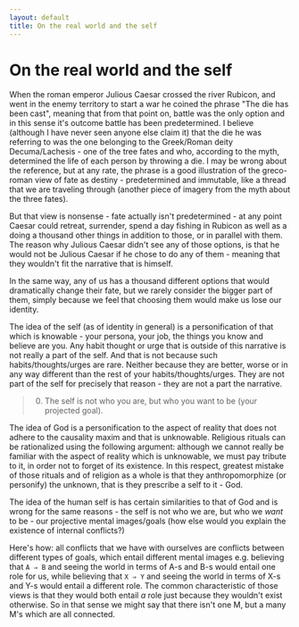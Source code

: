 ```yaml
---
layout: default
title: On the real world and the self
---
```


On the real world and the self
===

When the roman emperor Julious Caesar crossed the river Rubicon, and went in the enemy territory to start a war he coined the phrase "The die has been cast", meaning that from that point on, battle was the only option and in this sense it's outcome battle has been predetermined. I believe (although I have never seen anyone else claim it) that the die he was referring to was the one belonging to the Greek/Roman deity Decuma/Lachesis - one of the tree fates and who, according to the myth, determined the life of each person by throwing a die. I may be wrong about the reference, but at any rate, the phrase is a good illustration of the greco-roman view of fate as destiny - predetermined and immutable, like a thread that we are traveling through (another piece of imagery from the myth about the three fates).

But that view is nonsense - fate actually isn't predetermined - at any point Caesar could retreat, surrender, spend a day fishing in Rubicon as well as a doing a thousand other things in addition to those, or in parallel with them. The reason why Julious Caesar didn't see any of those options, is that he would not be Julious Caesar if he chose to do any of them - meaning that they wouldn't fit the narrative that is himself.

In the same way, any of us has a thousand different options that would dramatically change their fate, but we rarely consider the bigger part of them, simply because we feel that choosing them would make us lose our identity.

The idea of the self (as of identity in general) is a personification of that which is knowable - your persona, your job, the things you know and believe are you. Any habit thought or urge that is outside of this narrative is not really a part of the self. And that is not because such habits/thoughts/urges are rare. Neither because they are better, worse or in any way different than the rest of your habits/thoughts/urges. They are not part of the self for precisely that reason - they are not a part the narrative.

>0. The self is not who you are, but who you want to be (your projected goal).

The idea of God is a personification to the aspect of reality that does not adhere to the causality maxim and that is unknowable. Religious rituals can be rationalized using the following argument: although we cannot really be familiar with the aspect of reality which is unknowable, we must pay tribute to it, in order not to forget of its existence. In this respect, greatest mistake of those rituals and of religion as a whole is that they anthropomorphize (or personify) the unknown, that is they prescribe a self to it - God.

The idea of the human self is has certain similarities to that of God and is wrong for the same reasons - the self is not who we are, but who we *want* to be - our projective mental images/goals (how else would you explain the existence of internal conflicts?) 

Here's how: all conflicts that we have with ourselves are conflicts between different types of goals, which entail different mental images e.g. believing that `A ⇒ B` and seeing the world in terms of A-s and B-s would entail one role for us, while believing that `X ⇒ Y` and seeing the world in terms of X-s and Y-s would entail a different role. The common characteristic of those views is that they would both entail *a* role just because they wouldn't exist otherwise. So in that sense we might say that there isn't one M, but a many M's which are all connected.

<!--
On not caring as means of regaining our sanity and on the lack of goal as a goal
-->

